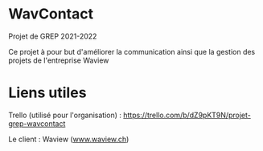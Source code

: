 # WavContact

Projet de GREP 2021-2022

Ce projet à pour but d'améliorer la communication ainsi que la gestion des projets de l'entreprise Waview

# Liens utiles 

Trello (utilisé pour l'organisation) : https://trello.com/b/dZ9pKT9N/projet-grep-wavcontact

Le client : Waview (www.waview.ch)
